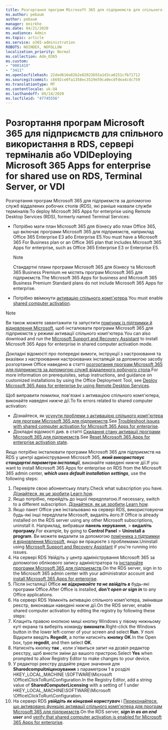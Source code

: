 ```yaml
---
title: Розгортання програм Microsoft 365 для підприємств для спільного використання в RDS, сервері терміналів або VDI
ms.author: pebaum
author: pebaum
manager: mnirkhe
ms.date: 04/21/2020
ms.audience: Admin
ms.topic: article
ms.service: o365-administration
ROBOTS: NOINDEX, NOFOLLOW
localization_priority: Normal
ms.collection: Adm_O365
ms.custom:
- "9001419"
- "3411"
ms.openlocfilehash: 22ded616e82b2e82023b55a1d3ca6251cfb71712
ms.sourcegitcommit: c6692ce0fa1358ec3529e59ca0ecdfdea4cdc759
ms.translationtype: MT
ms.contentlocale: uk-UA
ms.lasthandoff: 09/14/2020
ms.locfileid: "47745556"
---
```

# <a name="deploying-microsoft-365-apps-for-enterprise-for-shared-use-on-rds-terminal-server-or-vdi"></a><span data-ttu-id="230bf-102">Розгортання програм Microsoft 365 для підприємств для спільного використання в RDS, сервері терміналів або VDI</span><span class="sxs-lookup"><span data-stu-id="230bf-102">Deploying Microsoft 365 Apps for enterprise for shared use on RDS, Terminal Server, or VDI</span></span>

<span data-ttu-id="230bf-103">Розгортання програм Microsoft 365 для підприємств за допомогою служб віддалених робочих столів (RDS), які раніше назвали служби терміналів:</span><span class="sxs-lookup"><span data-stu-id="230bf-103">To deploy Microsoft 365 Apps for enterprise using Remote Desktop Services (RDS), formerly named Terminal Services:</span></span>
- <span data-ttu-id="230bf-104">Потрібно мати план Microsoft 365 для бізнесу або план Office 365, що включає програми Microsoft 365 для підприємств, наприклад Office 365 Enterprise E3 або Enterprise E5.</span><span class="sxs-lookup"><span data-stu-id="230bf-104">You must have a Microsoft 365 For Business plan or an Office 365 plan that includes Microsoft 365 Apps for enterprise, such as Office 365 Enterprise E3 or Enterprise E5.</span></span>
   > [!NOTE] 
   > <span data-ttu-id="230bf-105">Стандартні плани програми Microsoft 365 для бізнесу та Microsoft 365 Business Premium не містять програм Microsoft 365 для підприємств.</span><span class="sxs-lookup"><span data-stu-id="230bf-105">The Microsoft 365 Apps for business and Microsoft 365 Business Premium Standard plans do not include Microsoft 365 Apps for enterprise.</span></span>
- <span data-ttu-id="230bf-106">Потрібно ввімкнути [активацію спільного комп'ютера](https://docs.microsoft.com/DeployOffice/overview-shared-computer-activation).</span><span class="sxs-lookup"><span data-stu-id="230bf-106">You must enable [shared computer activation](https://docs.microsoft.com/DeployOffice/overview-shared-computer-activation).</span></span>

> [!NOTE]
> <span data-ttu-id="230bf-107">Ви також можете завантажити та запустити [помічник із підтримки й відновлення Microsoft,](https://aka.ms/SaRA_OfficeSCA_M365Portal) щоб інсталювати програми Microsoft 365 для підприємств у режимі активації спільного комп'ютера.</span><span class="sxs-lookup"><span data-stu-id="230bf-107">You can also download and run the [Microsoft Support and Recovery Assistant](https://aka.ms/SaRA_OfficeSCA_M365Portal) to install Microsoft 365 Apps for enterprise in shared computer activation mode.</span></span>

<span data-ttu-id="230bf-108">Докладні відомості про попередні вимоги, інструкції з настроювання та вказівки з настроювання настроюваних інсталяцій за допомогою засобу розгортання Office наведено в статті [розгортання програм Microsoft 365 для підприємств за допомогою служб віддаленого робочого стола](https://docs.microsoft.com/DeployOffice/deploy-microsoft-365-apps-remote-desktop-services).</span><span class="sxs-lookup"><span data-stu-id="230bf-108">For more information on prerequisites, setup instructions, and guidance on customized installations by using the Office Deployment Tool, see [Deploy Microsoft 365 Apps for enterprise by using Remote Desktop Services](https://docs.microsoft.com/DeployOffice/deploy-microsoft-365-apps-remote-desktop-services).</span></span>

<span data-ttu-id="230bf-109">Щоб виправити помилки, пов'язані з активацією спільного комп'ютера, виконайте наведені нижче дії.</span><span class="sxs-lookup"><span data-stu-id="230bf-109">To fix errors related to shared computer activation:</span></span>
- <span data-ttu-id="230bf-110">Дізнайтеся, як [усунути проблеми з активацією спільного комп'ютера для програм Microsoft 365 для підприємств](https://docs.microsoft.com/DeployOffice/troubleshoot-shared-computer-activation).</span><span class="sxs-lookup"><span data-stu-id="230bf-110">See [Troubleshoot issues with shared computer activation for Microsoft 365 Apps for enterprise](https://docs.microsoft.com/DeployOffice/troubleshoot-shared-computer-activation).</span></span>
- <span data-ttu-id="230bf-111">Докладні відомості див. в статті [Скидання стану активації програми Microsoft 365 для підприємств](https://go.microsoft.com/fwlink/?linkid=2109218).</span><span class="sxs-lookup"><span data-stu-id="230bf-111">See [Reset Microsoft 365 Apps for enterprise activation state](https://go.microsoft.com/fwlink/?linkid=2109218).</span></span>

<span data-ttu-id="230bf-112">Якщо потрібно інсталювати програми Microsoft 365 для підприємств на RDS у центрі адміністрування Microsoft 365, ***який використовує стандартні параметри інсталяції***, виконайте наведені нижче дії.</span><span class="sxs-lookup"><span data-stu-id="230bf-112">If you want to install Microsoft 365 Apps for enterprise on RDS from the Microsoft 365 admin center, ***which uses default installation settings***, use the following steps:</span></span>

1.    <span data-ttu-id="230bf-113">Перевірте свою абонентську плату.</span><span class="sxs-lookup"><span data-stu-id="230bf-113">Check what subscription you have.</span></span> <span data-ttu-id="230bf-114">[Дізнайтеся, як це зробити](https://docs.microsoft.com/microsoft-365/admin/admin-overview/what-subscription-do-i-have).</span><span class="sxs-lookup"><span data-stu-id="230bf-114">[Learn how](https://docs.microsoft.com/microsoft-365/admin/admin-overview/what-subscription-do-i-have).</span></span>
2.    <span data-ttu-id="230bf-115">Якщо потрібно, перейдіть до іншої передплатою.</span><span class="sxs-lookup"><span data-stu-id="230bf-115">If necessary, switch to a different subscription.</span></span> <span data-ttu-id="230bf-116">[Дізнайтеся, як це зробити](https://docs.microsoft.com/microsoft-365/commerce/subscriptions/switch-to-a-different-plan).</span><span class="sxs-lookup"><span data-stu-id="230bf-116">[Learn how](https://docs.microsoft.com/microsoft-365/commerce/subscriptions/switch-to-a-different-plan).</span></span>
3.    <span data-ttu-id="230bf-117">Якщо пакет Office уже інстальовано на сервері RDS, використовуючи будь-які інші передплати Microsoft, видаліть його.</span><span class="sxs-lookup"><span data-stu-id="230bf-117">If Office is already installed on the RDS server using any other Microsoft subscriptions, uninstall it.</span></span> <span data-ttu-id="230bf-118">Наприклад, вибравши **панель керування**,  >  **видаліть програму**.</span><span class="sxs-lookup"><span data-stu-id="230bf-118">For example, by going to **Control Panel** > **Uninstall a program**.</span></span> <span data-ttu-id="230bf-119">Ви можете видалити за допомогою [помічника з підтримки й відновлення Microsoft,](https://aka.ms/SARA-OfficeUninstall-Alchemy) якщо ви працюєте з проблемами.</span><span class="sxs-lookup"><span data-stu-id="230bf-119">Uninstall using [Microsoft Support and Recovery Assistant](https://aka.ms/SARA-OfficeUninstall-Alchemy) if you're running into issues.</span></span>
4.    <span data-ttu-id="230bf-120">На сервері RDS Увійдіть у центр адміністрування Microsoft 365 за допомогою облікового запису адміністратора та [інсталюйте програми Microsoft 365 для підприємств](https://portal.office.com/OLS/MySoftware.aspx).</span><span class="sxs-lookup"><span data-stu-id="230bf-120">On the RDS server, sign in to the Microsoft 365 admin center with your administrator account and [install Microsoft 365 Apps for enterprise](https://portal.office.com/OLS/MySoftware.aspx).</span></span>
5.    <span data-ttu-id="230bf-121">Після інсталяції Office ***не відкривайте та не ввійдіть в*** будь-які програми Office.</span><span class="sxs-lookup"><span data-stu-id="230bf-121">After Office is installed, ***don't open or sign in*** to any Office applications.</span></span>
6.    <span data-ttu-id="230bf-122">На сервері RDS Увімкніть активацію спільного комп'ютера, змінивши реєстр, виконавши наведені нижче дії.</span><span class="sxs-lookup"><span data-stu-id="230bf-122">On the RDS server, enable shared computer activation by editing the registry by following these steps:</span></span>
   1. <span data-ttu-id="230bf-123">Клацніть правою кнопкою миші кнопку Windows у лівому нижньому куті екрана та виберіть команду **виконати**.</span><span class="sxs-lookup"><span data-stu-id="230bf-123">Right-click the Windows button in the lower left-corner of your screen and select **Run**.</span></span> <span data-ttu-id="230bf-124">У полі Відкрити введіть **Regedit**, а потім натисніть **кнопку OK**.</span><span class="sxs-lookup"><span data-stu-id="230bf-124">In the Open box, type **regedit**, and then select **OK**.</span></span>
   2. <span data-ttu-id="230bf-125">Натисніть кнопку **так** , коли з'явиться запит на дозвіл редактор реєстру, щоб внести зміни до вашого пристрою.</span><span class="sxs-lookup"><span data-stu-id="230bf-125">Select **Yes** when prompted to allow Registry Editor to make changes to your device.</span></span>
   3. <span data-ttu-id="230bf-126">У редакторі реєстру додайте рядне значення для **Sharedcompuitліцензування** з параметром 1 в розділі HKEY_LOCAL_MACHINE \SOFTWARE\Microsoft \Office\ClickToRun\Configuration.</span><span class="sxs-lookup"><span data-stu-id="230bf-126">In the Registry Editor, add a string value of **SharedComputerLicensing** with a setting of 1 under HKEY_LOCAL_MACHINE\SOFTWARE\Microsoft \Office\ClickToRun\Configuration.</span></span>
   4. <span data-ttu-id="230bf-127">На сервері RDS ***увійдіть як кінцевий користувач*** і [Переконайтеся, що активовано функцію активації спільного комп'ютера для програм Microsoft 365 для підприємств](https://docs.microsoft.com/DeployOffice/troubleshoot-shared-computer-activation#verify-that-activation-for-microsoft-365-apps-succeeded).</span><span class="sxs-lookup"><span data-stu-id="230bf-127">On the RDS server, ***sign in as an end user*** and [verify that shared computer activation is enabled for Microsoft 365 Apps for enterprise](https://docs.microsoft.com/DeployOffice/troubleshoot-shared-computer-activation#verify-that-activation-for-microsoft-365-apps-succeeded).</span></span>

